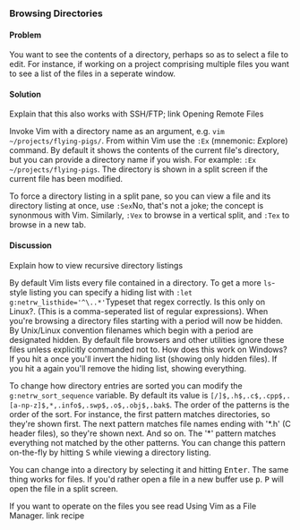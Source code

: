 ### Browsing Directories

<h4>Problem</h4>

You want to see the contents of a directory, perhaps so as to select a file
to edit. For instance, if working on a project comprising multiple files you
want to see a list of the files in a seperate window.

<h4>Solution</h4>

<span class="todo">Explain that this also works with SSH/FTP; link Opening
Remote Files</span>

Invoke Vim with a directory name as an argument, e.g. <code>vim
~/projects/flying-pigs/</code>. From within Vim use the <code>:Ex</code>
(mnemonic: <i>Ex</i>plore) command. By default it shows the contents of the
current file's directory, but you can provide a directory name if you wish.
For example: <code>:Ex ~/projects/flying-pigs</code>. The directory is shown
in a split screen if the current file has been modified.

To force a directory listing in a split pane, so you can view a file and
its directory listing at once, use <code>:Sex</code><span class="fn">No,
that's not a joke; the concept is synonmous with Vim</span>. Similarly,
<code>:Vex</code> to browse in a vertical split, and <code>:Tex</code> to
browse in a new tab.

<h4>Discussion</h4>

<span class="todo">Explain how to view recursive directory listings</span>

By default Vim lists every file contained in a directory. To get a more
<code>ls</code>-style listing you can specify a hiding list with <code>:let
g:netrw_listhide='\^\\..*'</code><span class="todo">Typeset that regex
correctly. Is this only on Linux?</span>. (This is a comma-seperated list of
regular expressions).  When you're browsing a directory files starting with a
period will now be hidden. <span class="fn">By Unix/Linux convention filenames
which begin with a period are designated hidden. By default file browsers and
other utilities ignore these files unless explicitly commanded not to. <span
class="todo">How does this work on Windows?</span></span> If you hit
<kbd>a</kbd> once you'll invert the hiding list (showing only hidden files).
If you hit <kbd>a</kbd> again you'll remove the hiding list, showing
everything.

To change how directory entries are sorted you can modify the
<code>g:netrw\_sort\_sequence</code> variable. By default its value is
<code>[\/]\$,\.h\$,\.c\$,\.cpp\$,\.[a-np-z]\$,\*,\.info\$,\.swp\$,\.o\$,\.obj\$,\.bak\$</code>.
The order of the patterns is the order of the sort. For instance, the first
pattern matches directories, so they're shown first. The next pattern matches
file names ending with '\*.h' (C header files), so they're shown next. And so
on. The '\*' pattern matches everything not matched by the other patterns. You
can change this pattern on-the-fly by hitting <kbd>S</kbd> while viewing a
directory listing.

You can change into a directory by selecting it and hitting
<kbd>Enter</kbd>. The same thing works for files. If you'd rather open a file
in a new buffer use <kbd>p</kbd>. <kbd>P</kbd> will open the file in a split
screen.

If you want to operate on the files you see read Using Vim as a File
Manager. <span class="todo">link recipe</span>
